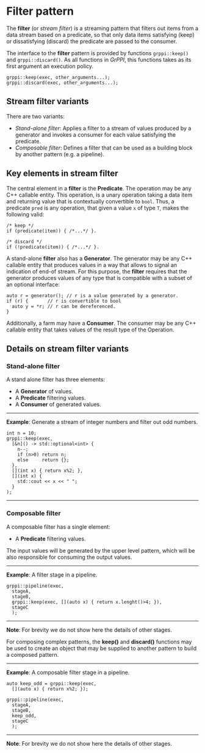 # Filter pattern

The **filter** (or *stream filter*) is a streaming pattern that filters out items
from a data stream based on a predicate, so that only data items satisfying (keep) or dissatisfying (discard) the predicate are passed to the consumer.

The interface to the **filter** pattern is provided by functions
`grppi::keep()` and `grppi::discard()`. As all functions in *GrPPI*, this functions takes as
its first argument an execution policy.

~~~{.cpp}
grppi::keep(exec, other_arguments...);
grppi::discard(exec, other_arguments...);
~~~

## Stream filter variants

There are two variants:

* *Stand-alone filter*: Applies a filter to a stream of values produced by a
  generator and invokes a consumer for each value satisfying the predicate.
* *Composable filter*: Defines a filter that can be used as a building block by 
   another pattern (e.g. a pipeline).

## Key elements in stream filter

The central element in a **filter** is the **Predicate**. The operation may
be any C++ callable entity. This operation, is a unary operation taking a data
item and returning value that is contextually convertible to `bool`. Thus, a
predicate `pred` is any operation, that given a value `x` of type `T`, makes the
following valid:

~~~{.cpp}
/* keep */
if (predicate(item)) { /*...*/ }. 

/* discard */
if (!predicate(item)) { /*...*/ }. 
~~~

A stand-alone **filter** also has a **Generator**. The generator may be any C++
callable entity that produces values in a way that allows to signal an
indication of end-of stream. For this purpose, the **filter** requires that the
generator produces values of any type that is compatible with a subset of an
optional interface:

~~~{.cpp}
auto r = generator(); // r is a value generated by a generator.
if (r) {       // r is convertible to bool
  auto y = *r; // r can be dereferenced.
}
~~~

Additionally, a farm may have a **Consumer**. The consumer may be any C++ callable
entity that takes values of the result type of the Operation.

## Details on stream filter variants

### Stand-alone filter

A stand alone filter has three elements:

* A **Generator** of values.
* A **Predicate** filtering values.
* A **Consumer** of generated values.


---
**Example**: Generate a stream of integer numbers and filter out odd numbers.
~~~{.cpp}
int n = 10;
grppi::keep(exec,
  [&n]() -> std::optional<int> {
    n--;
    if (n>0) return n;
    else     return {};
  },
  [](int x) { return x%2; },
  [](int x) {
    std::cout << x << " ";
  }
);
~~~
---

### Composable filter

A composable filter has a single element:

* A **Predicate** filtering values.

The input values will be generated by the upper level pattern, which will be
also responsible for consuming the output values.

---
**Example**: A filter stage in a pipeline.
~~~{.cpp}
grppi::pipeline(exec,
  stageA,
  stageB,
  grppi::keep(exec, [](auto x) { return x.lenght()>4; }),
  stageC
  );
~~~
---
**Note**: For brevity we do not show here the details of other stages.

For composing complex patterns, the **keep()** and **discard()** functions may be used to create
an object that may be supplied to another pattern to build a composed pattern.

---
**Example**: A composable filter stage in a pipeline.
~~~{.cpp}
auto keep_odd = grppi::keep(exec,
  [](auto x) { return x%2; });

grppi::pipeline(exec,
  stageA,
  stageB,
  keep_odd,
  stageC
  );
~~~
---
**Note**: For brevity we do not show here the details of other stages.
